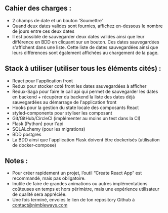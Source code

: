 ## Cahier des charges :

- 2 champs de date et un bouton 'Soumettre'
- Quand deux dates valides sont fournies, affichez en-dessous le nombre de jours entre ces deux dates
- Il est possible de sauvegarder deux dates valides ainsi que leur différence en BDD en cliquant sur un bouton. Ces dates sauvegardées s'affichent dans une liste. Cette liste de dates sauvegardées ainsi que leurs différences sont également affichées au chargement de la page.

## Stack à utiliser (utiliser tous les éléments cités) :

- React pour l'application front
- Redux pour stocker coté front les dates sauvegardées à afficher
- Redux-Saga pour faire le call api qui permet de sauvegarder les dates en backend + récupérer du backend la liste des dates déjà sauvegardées au démarrage de l'application front
- Hooks pour la gestion du state locale des composants React
- styled-components pour styliser les composant
- Git/GitHub/CircleCI (implémenter au moins un test dans la CI)
- Flask (Python) pour l'api
- SQLALchemy (pour les migrations)
- BDD postgres
- La BDD ainsi que l'application Flask doivent être dockerisés (utilisation de docker-compose)

## Notes :

- Pour créer rapidement un projet, l’outil “Create React App” est recommandé, mais pas obligatoire.
- Inutile de faire de grandes animations ou autres implémentations coûteuses en temps et hors périmètre, mais une expérience utilisateur de qualité sera appréciée.
- Une fois terminé, envoies le lien de ton repository Github à contact@nimbleways.com
